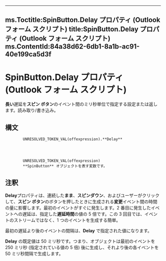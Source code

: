 

---
ms.Toctitle:SpinButton.Delay プロパティ (Outlook フォーム スクリプト)
title:SpinButton.Delay プロパティ (Outlook フォーム スクリプト)
ms.ContentId:84a38d62-6db1-8a1b-ac91-40e199ca5d3f
---
# SpinButton.Delay プロパティ (Outlook フォーム スクリプト)




**長い**遅延を**スピン ボタン**のイベント間のミリ秒単位で指定する設定または返します。読み取り/書き込み。

## 構文

            UNRESOLVED_TOKEN_VAL(offexpression).**Delay**




            UNRESOLVED_TOKEN_VAL(offexpression)
            **SpinButton** オブジェクトを表す変数です。



## 注釈
**Delay**プロパティは、連続した**まま**、**スピンダウン**、およびユーザーがクリックして、**スピン ボタン**のボタンを押したときに生成される**変更**イベント間の時間の量に影響します。最初のイベントがすぐに発生します。2 番目に発生したイベントへの遅延は、指定した**遅延時間**の値の 5 倍です。この 3 回目では、イベントのストリームではなく、1 つのイベントを生成する簡単。



最初の遅延より後のイベントの間隔は、**Delay** で指定された値になります。



**Delay** の既定値は 50 ミリ秒です。つまり、オブジェクトは最初のイベントを 250 ミリ秒 (指定されている値の 5 倍) 後に生成し、それより後の各イベントを 50 ミリ秒間隔で生成します。




